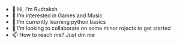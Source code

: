 - 👋 Hi, I’m Rudraksh
- 👀 I’m interested in Games and Music
- 🌱 I’m currently learning python basics
- 💞️ I’m looking to collaborate on some minor rojects to get started
- 📫 How to reach me? Just dm me 

<!---
Rudraakshh/Rudraakshh is a ✨ special ✨ repository because its `README.md` (this file) appears on your GitHub profile.
You can click the Preview link to take a look at your changes.
--->
